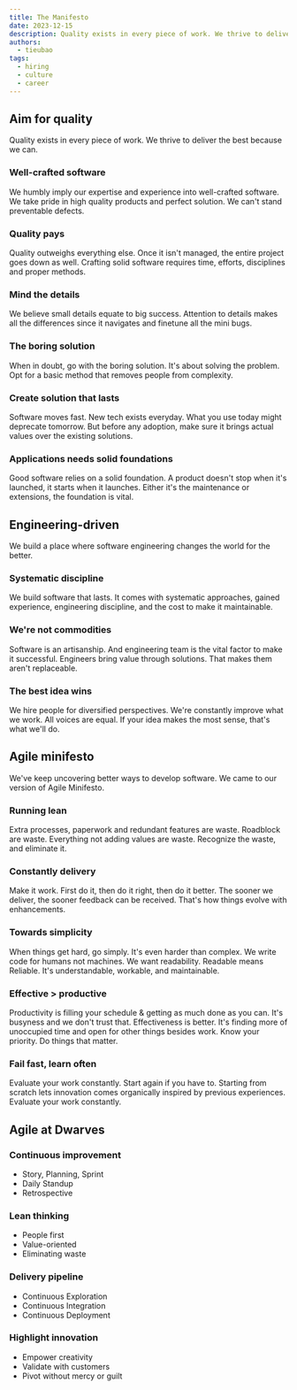 ```yaml
---
title: The Manifesto
date: 2023-12-15
description: Quality exists in every piece of work. We thrive to deliver the best because we can.
authors:
  - tieubao
tags:
  - hiring
  - culture
  - career
---
```


## Aim for quality

Quality exists in every piece of work. We thrive to deliver the best because we can.

### Well-crafted software

We humbly imply our expertise and experience into well-crafted software. We take pride in high quality products and perfect solution. We can't stand preventable defects.

### Quality pays

Quality outweighs everything else. Once it isn't managed, the entire project goes down as well. Crafting solid software requires time, efforts, disciplines and proper methods.

### Mind the details

We believe small details equate to big success. Attention to details makes all the differences since it navigates and finetune all the mini bugs.

### The boring solution

When in doubt, go with the boring solution. It's about solving the problem. Opt for a basic method that removes people from complexity.

### Create solution that lasts

Software moves fast. New tech exists everyday. What you use today might deprecate tomorrow. But before any adoption, make sure it brings actual values over the existing solutions.

### Applications needs solid foundations

Good software relies on a solid foundation. A product doesn't stop when it's launched, it starts when it launches. Either it's the maintenance or extensions, the foundation is vital.

## Engineering-driven

We build a place where software engineering changes the world for the better.

### Systematic discipline

We build software that lasts. It comes with systematic approaches, gained experience, engineering discipline, and the cost to make it maintainable.

### We're not commodities

Software is an artisanship. And engineering team is the vital factor to make it successful. Engineers bring value through solutions. That makes them aren't replaceable.

### The best idea wins

We hire people for diversified perspectives. We're constantly improve what we work. All voices are equal. If your idea makes the most sense, that's what we'll do.

## Agile minifesto

We've keep uncovering better ways to develop software. We came to our version of Agile Minifesto.

### Running lean

Extra processes, paperwork and redundant features are waste. Roadblock are waste. Everything not adding values are waste. Recognize the waste, and eliminate it.

### Constantly delivery

Make it work. First do it, then do it right, then do it better. The sooner we deliver, the sooner feedback can be received. That's how things evolve with enhancements.

### Towards simplicity

When things get hard, go simply. It's even harder than complex. We write code for humans not machines. We want readability. Readable means Reliable. It's understandable, workable, and maintainable.

### Effective > productive

Productivity is filling your schedule & getting as much done as you can. It's busyness and we don't trust that. Effectiveness is better. It's finding more of unoccupied time and open for other things besides work. Know your priority. Do things that matter.

### Fail fast, learn often

Evaluate your work constantly. Start again if you have to. Starting from scratch lets innovation comes organically inspired by previous experiences. Evaluate your work constantly.

## Agile at Dwarves

### Continuous improvement

- Story, Planning, Sprint
- Daily Standup
- Retrospective

### Lean thinking

- People first
- Value-oriented
- Eliminating waste

### Delivery pipeline

- Continuous Exploration
- Continuous Integration
- Continuous Deployment

### Highlight innovation

- Empower creativity
- Validate with customers
- Pivot without mercy or guilt
